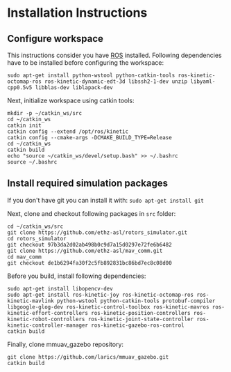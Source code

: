 # Installation Instructions

## Configure workspace

This instructions consider you have [ROS](http://wiki.ros.org/kinetic/Installation/Ubuntu) installed. Following dependencies have to be installed before configuring the workspace:

```sudo apt-get install python-wstool python-catkin-tools ros-kinetic-octomap-ros ros-kinetic-dynamic-edt-3d libssh2-1-dev unzip libyaml-cpp0.5v5 libblas-dev liblapack-dev```

Next, initialize workspace using catkin tools:

```
mkdir -p ~/catkin_ws/src
cd ~/catkin_ws
catkin init
catkin config --extend /opt/ros/kinetic
catkin config --cmake-args -DCMAKE_BUILD_TYPE=Release
cd ~/catkin_ws
catkin build
echo "source ~/catkin_ws/devel/setup.bash" >> ~/.bashrc
source ~/.bashrc
```

## Install required simulation packages

If you don't have git you can install it with:
```sudo apt-get install git```

Next, clone and checkout following packages in `src` folder:

```
cd ~/catkin_ws/src
git clone https://github.com/ethz-asl/rotors_simulator.git 
cd rotors_simulator
git checkout 97b3da2d02ab498b0c9d7a15d0297e72fe6b6482
git clone https://github.com/ethz-asl/mav_comm.git
cd mav_comm
git checkout de1b6294fa30f2c5fb892831bc86bd7ec8c08d00
```


Before you build, install following dependencies:

```
sudo apt-get install libopencv-dev
sudo apt-get install ros-kinetic-joy ros-kinetic-octomap-ros ros-kinetic-mavlink python-wstool python-catkin-tools protobuf-compiler libgoogle-glog-dev ros-kinetic-control-toolbox ros-kinetic-mavros ros-kinetic-effort-controllers ros-kinetic-position-controllers ros-kinetic-robot-controllers ros-kinetic-joint-state-controller ros-kinetic-controller-manager ros-kinetic-gazebo-ros-control
catkin build
```

Finally, clone mmuav_gazebo repository:

```
git clone https://github.com/larics/mmuav_gazebo.git
catkin build
```